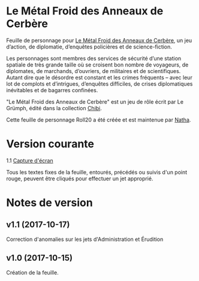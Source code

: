 # Le Métal Froid des Anneaux de Cerbère

Feuille de personnage pour [Le Métal Froid des Anneaux de Cerbère](http://legrumph.org/Terrier/?Chibi/Le-metal-froid-des-anneaux-de-cerbere), un jeu d’action, de diplomatie, d’enquêtes policières et de science-fiction.

Les personnages sont membres des services de sécurité d’une station spatiale de très grande taille où se croisent bon nombre de voyageurs, de diplomates, de marchands, d’ouvriers, de militaires et de scientifiques. Autant dire que le désordre est constant et les crimes fréquents – avec leur lot de complots et d’intrigues, d’enquêtes difficiles, de crises diplomatiques inévitables et de bagarres confinées.

"Le Métal Froid des Anneaux de Cerbère" est un jeu de rôle écrit par Le Grümph, édité dans la collection [Chibi](http://legrumph.org/Terrier/?Chibi).

Cette feuille de personnage Roll20 a été créée et est maintenue par [Natha](https://www.tipeee.com/natharoll20).

# Version courante
1.1 [Capture d'écran](cerbere.jpg)

Tous les textes fixes de la feuille, entourés, précédés ou suivis d'un point rouge, peuvent être cliqués pour effectuer un jet approprié.

# Notes de version

## v1.1 (2017-10-17)

Correction d'anomalies sur les jets d'Administration et Érudition

## v1.0 (2017-10-15)

Création de la feuille.
